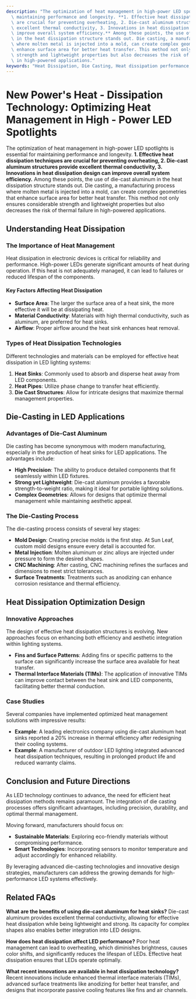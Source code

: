 ```yaml
---
description: "The optimization of heat management in high-power LED spotlights is essential for\
  \ maintaining performance and longevity. **1. Effective heat dissipation techniques\
  \ are crucial for preventing overheating, 2. Die-cast aluminum structures provide\
  \ excellent thermal conductivity, 3. Innovations in heat dissipation design can\
  \ improve overall system efficiency.** Among these points, the use of die-cast aluminum\
  \ in the heat dissipation structure stands out. Die casting, a manufacturing process\
  \ where molten metal is injected into a mold, can create complex geometries that\
  \ enhance surface area for better heat transfer. This method not only ensures considerable\
  \ strength and lightweight properties but also decreases the risk of thermal failure\
  \ in high-powered applications."
keywords: "Heat Dissipation, Die Casting, Heat dissipation performance, Heat dissipation efficiency"
---
```

# New Power's Heat - Dissipation Technology: Optimizing Heat Management in High - Power LED Spotlights

The optimization of heat management in high-power LED spotlights is essential for maintaining performance and longevity. **1. Effective heat dissipation techniques are crucial for preventing overheating, 2. Die-cast aluminum structures provide excellent thermal conductivity, 3. Innovations in heat dissipation design can improve overall system efficiency.** Among these points, the use of die-cast aluminum in the heat dissipation structure stands out. Die casting, a manufacturing process where molten metal is injected into a mold, can create complex geometries that enhance surface area for better heat transfer. This method not only ensures considerable strength and lightweight properties but also decreases the risk of thermal failure in high-powered applications.

## Understanding Heat Dissipation

### The Importance of Heat Management

Heat dissipation in electronic devices is critical for reliability and performance. High-power LEDs generate significant amounts of heat during operation. If this heat is not adequately managed, it can lead to failures or reduced lifespan of the components. 

#### Key Factors Affecting Heat Dissipation 

- **Surface Area**: The larger the surface area of a heat sink, the more effective it will be at dissipating heat.
- **Material Conductivity**: Materials with high thermal conductivity, such as aluminum, are preferred for heat sinks.
- **Airflow**: Proper airflow around the heat sink enhances heat removal.
  
### Types of Heat Dissipation Technologies

Different technologies and materials can be employed for effective heat dissipation in LED lighting systems:

1. **Heat Sinks**: Commonly used to absorb and disperse heat away from LED components.
2. **Heat Pipes**: Utilize phase change to transfer heat efficiently.
3. **Die Cast Structures**: Allow for intricate designs that maximize thermal management properties.

## Die-Casting in LED Applications

### Advantages of Die-Cast Aluminum

Die casting has become synonymous with modern manufacturing, especially in the production of heat sinks for LED applications. The advantages include:

- **High Precision**: The ability to produce detailed components that fit seamlessly within LED fixtures.
- **Strong yet Lightweight**: Die-cast aluminum provides a favorable strength-to-weight ratio, making it ideal for portable lighting solutions.
- **Complex Geometries**: Allows for designs that optimize thermal management while maintaining aesthetic appeal.

### The Die-Casting Process

The die-casting process consists of several key stages:

- **Mold Design**: Creating precise molds is the first step. At Sun Leaf, custom mold designs ensure every detail is accounted for.
- **Metal Injection**: Molten aluminum or zinc alloys are injected under pressure to form the desired shapes.
- **CNC Machining**: After casting, CNC machining refines the surfaces and dimensions to meet strict tolerances.
- **Surface Treatments**: Treatments such as anodizing can enhance corrosion resistance and thermal efficiency.

## Heat Dissipation Optimization Design

### Innovative Approaches

The design of effective heat dissipation structures is evolving. New approaches focus on enhancing both efficiency and aesthetic integration within lighting systems.

- **Fins and Surface Patterns**: Adding fins or specific patterns to the surface can significantly increase the surface area available for heat transfer.
- **Thermal Interface Materials (TIMs)**: The application of innovative TIMs can improve contact between the heat sink and LED components, facilitating better thermal conduction.

### Case Studies

Several companies have implemented optimized heat management solutions with impressive results:

- **Example**: A leading electronics company using die-cast aluminum heat sinks reported a 20% increase in thermal efficiency after redesigning their cooling systems.
- **Example**: A manufacturer of outdoor LED lighting integrated advanced heat dissipation techniques, resulting in prolonged product life and reduced warranty claims.

## Conclusion and Future Directions

As LED technology continues to advance, the need for efficient heat dissipation methods remains paramount. The integration of die casting processes offers significant advantages, including precision, durability, and optimal thermal management.

Moving forward, manufacturers should focus on:

- **Sustainable Materials**: Exploring eco-friendly materials without compromising performance.
- **Smart Technologies**: Incorporating sensors to monitor temperature and adjust accordingly for enhanced reliability.
  
By leveraging advanced die-casting technologies and innovative design strategies, manufacturers can address the growing demands for high-performance LED systems effectively.

## Related FAQs

**What are the benefits of using die-cast aluminum for heat sinks?** Die-cast aluminum provides excellent thermal conductivity, allowing for effective heat dissipation while being lightweight and strong. Its capacity for complex shapes also enables better integration into LED designs.

**How does heat dissipation affect LED performance?** Poor heat management can lead to overheating, which diminishes brightness, causes color shifts, and significantly reduces the lifespan of LEDs. Effective heat dissipation ensures that LEDs operate optimally.

**What recent innovations are available in heat dissipation technology?** Recent innovations include enhanced thermal interface materials (TIMs), advanced surface treatments like anodizing for better heat transfer, and designs that incorporate passive cooling features like fins and air channels.
